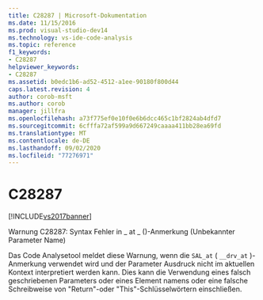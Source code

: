 ```yaml
---
title: C28287 | Microsoft-Dokumentation
ms.date: 11/15/2016
ms.prod: visual-studio-dev14
ms.technology: vs-ide-code-analysis
ms.topic: reference
f1_keywords:
- C28287
helpviewer_keywords:
- C28287
ms.assetid: b0edc1b6-ad52-4512-a1ee-90180f800d44
caps.latest.revision: 4
author: corob-msft
ms.author: corob
manager: jillfra
ms.openlocfilehash: a73f775ef0e10f0e6b6dcc465c1bf2824ab4dfd7
ms.sourcegitcommit: 6cfffa72af599a9d667249caaaa411bb28ea69fd
ms.translationtype: MT
ms.contentlocale: de-DE
ms.lasthandoff: 09/02/2020
ms.locfileid: "77276971"
---
```

# <a name="c28287"></a>C28287
[!INCLUDE[vs2017banner](../includes/vs2017banner.md)]

Warnung C28287: Syntax Fehler in \_ at \_ ()-Anmerkung (Unbekannter Parameter Name)  
  
 Das Code Analysetool meldet diese Warnung, wenn die `SAL_at` ( `__drv_at` )-Anmerkung verwendet wird und der Parameter Ausdruck nicht im aktuellen Kontext interpretiert werden kann. Dies kann die Verwendung eines falsch geschriebenen Parameters oder eines Element namens oder eine falsche Schreibweise von "Return"-oder "This"-Schlüsselwörtern einschließen.
